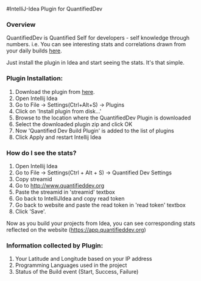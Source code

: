 #IntelliJ-Idea Plugin for QuantifiedDev

### Overview

QuantifiedDev is Quantified Self for developers - self knowledge through numbers.
i.e. You can see interesting stats and correlations drawn from your daily builds
<a href="https://app.quantifieddev.org">here</a>.

Just install the plugin in Idea and start seeing the stats. It's that simple.

### Plugin Installation:
1. Download the plugin from <a href="http://www.quantifieddev.org/#/download">here</a>.
2. Open Intellij Idea
3. Go to File -> Settings(Ctrl+Alt+S) -> Plugins
4. Click on 'Install plugin from disk...'
5. Browse to the location where the QuantifiedDev Plugin is downloaded
6. Select the downloaded plugin zip and click OK
7. Now 'Quantified Dev Build Plugin' is added to the list of plugins
8. Click Apply and restart Intellij Idea

### How do I see the stats?
1. Open Intellij Idea
2. Go to File -> Settings(Ctrl + Alt + S) -> Quantified Dev Settings
3. Copy streamid
4. Go to http://www.quantifieddev.org
5. Paste the streamid in 'streamid' textbox
6. Go back to IntelliJIdea and copy read token
7. Go back to website and paste the read token in 'read token' textbox
8. Click 'Save'.

Now as you build your projects from Idea, you can see corresponding stats reflected on the website (https://app.quantifieddev.org)

### Information collected by Plugin:
1. Your Latitude and Longitude based on your IP address
2. Programming Languages used in the project
3. Status of the Build event (Start, Success, Failure)

